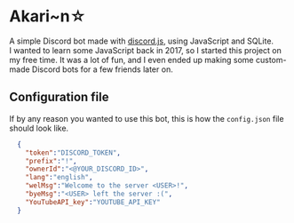 # Akari~n☆
A simple Discord bot made with [discord.js](https://discord.js.org), using JavaScript and SQLite.</br>
I wanted to learn some JavaScript back in 2017, so I started this project on my free time. It was a lot of fun, and I even ended up making some custom-made Discord bots for a few friends later on.

## Configuration file
If by any reason you wanted to use this bot, this is how the `config.json` file should look like.
```json
  {
    "token":"DISCORD_TOKEN",
    "prefix":"!",
    "ownerId":"<@YOUR_DISCORD_ID>", 
    "lang":"english",
    "welMsg":"Welcome to the server <USER>!",
    "byeMsg":"<USER> left the server :(",
    "YouTubeAPI_key":"YOUTUBE_API_KEY"
  }
  ```
